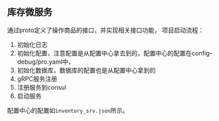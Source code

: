 ## 库存微服务
通过proto定义了操作商品的接口，并实现相关接口功能，
项目启动流程：
1. 初始化日志
2. 初始化配置，注意配置是从配置中心拿去到的，配置中心的配置在config-debug/pro.yaml中，
3. 初始化数据库，数据库的配置也是从配置中心拿到的
4. gRPC服务注册
5. 注册服务到consul
6. 启动服务

配置中心的配置如`inventory_srv.json`所示。
